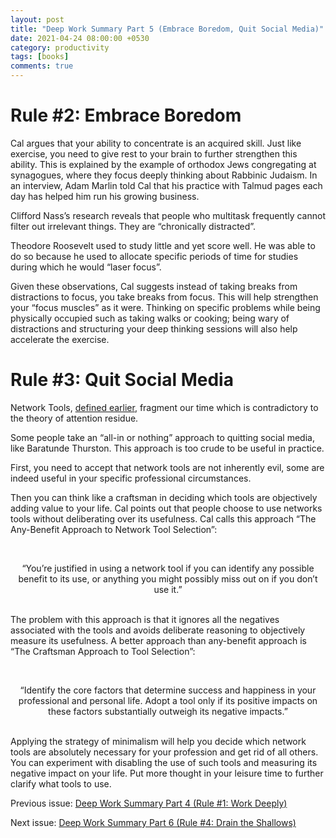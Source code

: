 ```yaml
---
layout: post
title: "Deep Work Summary Part 5 (Embrace Boredom, Quit Social Media)"
date: 2021-04-24 08:00:00 +0530
category: productivity
tags: [books]
comments: true
---
```

# Rule #2: Embrace Boredom

Cal argues that your ability to concentrate is an acquired skill. Just like exercise, you need to give rest to your brain to further strengthen this ability. This is explained by the example of orthodox Jews congregating at synagogues, where they focus deeply thinking about Rabbinic Judaism. In an interview, Adam Marlin told Cal that his practice with Talmud pages each day has helped him run his growing business.

Clifford Nass’s research reveals that people who multitask frequently cannot filter out irrelevant things. They are “chronically distracted”.

Theodore Roosevelt used to study little and yet score well. He was able to do so because he used to allocate specific periods of time for studies during which he would “laser focus”.

Given these observations, Cal suggests instead of taking breaks from distractions to focus, you take breaks from focus. This will help strengthen your “focus muscles” as it were. Thinking on specific problems while being physically occupied such as taking walks or cooking; being wary of distractions and structuring your deep thinking sessions will also help accelerate the exercise.


# Rule #3: Quit Social Media

Network Tools, [defined earlier][2], fragment our time which is contradictory to the theory of attention residue.

Some people take an “all-in or nothing” approach to quitting social media, like Baratunde Thurston. This approach is too crude to be useful in practice.

First, you need to accept that network tools are not inherently evil, some are indeed useful in your specific professional circumstances. 

Then you can think like a craftsman in deciding which tools are objectively adding value to your life. Cal points out that people choose to use networks tools without deliberating over its usefulness. Cal calls this approach “The Any-Benefit Approach to Network Tool Selection”:

<br /><center>“You’re justified in using a network tool if you can identify any possible benefit to its use, or anything you might possibly miss out on if you don’t use it.”</center><br />

The problem with this approach is that it ignores all the negatives associated with the tools and avoids deliberate reasoning to objectively measure its usefulness. A better approach than any-benefit approach is “The Craftsman Approach to Tool Selection”:

<br /><center>“Identify the core factors that determine success and happiness in your professional and personal life. Adopt a tool only if its positive impacts on these factors substantially outweigh its negative impacts.”</center><br />

Applying the strategy of minimalism will help you decide which network tools are absolutely necessary for your profession and get rid of all others. You can experiment with disabling the use of such tools and measuring its negative impact on your life. Put more thought in your leisure time to further clarify what tools to use.


Previous issue: [Deep Work Summary Part 4 (Rule #1: Work Deeply)][1]

Next issue: [Deep Work Summary Part 6 (Rule #4: Drain the Shallows)][3]

[1]: /productivity/2021/04/19/deep-work-summary-ch-4.html
[2]: /productivity/2021/03/29/deep-work-summary-intro.html
[3]: /productivity/2021/05/03/deep-work-summary-ch-6.html
